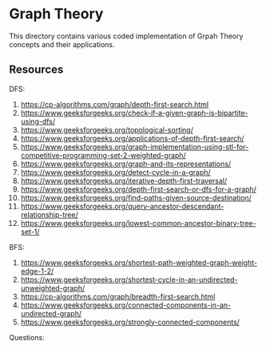 # Graph Theory 
This directory contains various coded implementation of Grpah Theory concepts and their applications. 

## Resources
DFS: 
1. https://cp-algorithms.com/graph/depth-first-search.html
2. https://www.geeksforgeeks.org/check-if-a-given-graph-is-bipartite-using-dfs/ 
3. https://www.geeksforgeeks.org/topological-sorting/
4. https://www.geeksforgeeks.org/applications-of-depth-first-search/
5. https://www.geeksforgeeks.org/graph-implementation-using-stl-for-competitive-programming-set-2-weighted-graph/
6. https://www.geeksforgeeks.org/graph-and-its-representations/
7. https://www.geeksforgeeks.org/detect-cycle-in-a-graph/
8. https://www.geeksforgeeks.org/iterative-depth-first-traversal/
9. https://www.geeksforgeeks.org/depth-first-search-or-dfs-for-a-graph/
10. https://www.geeksforgeeks.org/find-paths-given-source-destination/
11. https://www.geeksforgeeks.org/query-ancestor-descendant-relationship-tree/
12. https://www.geeksforgeeks.org/lowest-common-ancestor-binary-tree-set-1/

BFS: 
1. https://www.geeksforgeeks.org/shortest-path-weighted-graph-weight-edge-1-2/
2. https://www.geeksforgeeks.org/shortest-cycle-in-an-undirected-unweighted-graph/
3. https://cp-algorithms.com/graph/breadth-first-search.html
4. https://www.geeksforgeeks.org/connected-components-in-an-undirected-graph/
5. https://www.geeksforgeeks.org/strongly-connected-components/

Questions:
